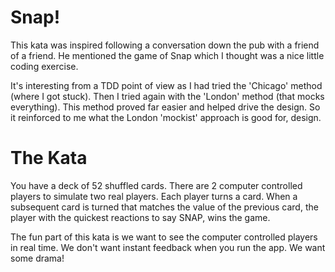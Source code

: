 # Snap!

This kata was inspired following a conversation down the pub with a friend of a friend. He mentioned the game of Snap
which I thought was a nice little coding exercise.

It's interesting from a TDD point of view as I had tried the 'Chicago' method (where I got stuck). Then I tried again
with the 'London' method (that mocks everything). This method proved far easier and helped drive the design. So it
reinforced to me what the London 'mockist' approach is good for, design.

# The Kata

You have a deck of 52 shuffled cards. There are 2 computer controlled players to simulate two real players. 
Each player turns a card. When a subsequent card is turned that matches the value of the previous card, the player with
the quickest reactions to say SNAP, wins the game.

The fun part of this kata is we want to see the computer controlled players in real time. We don't want instant feedback
when you run the app. We want some drama!
